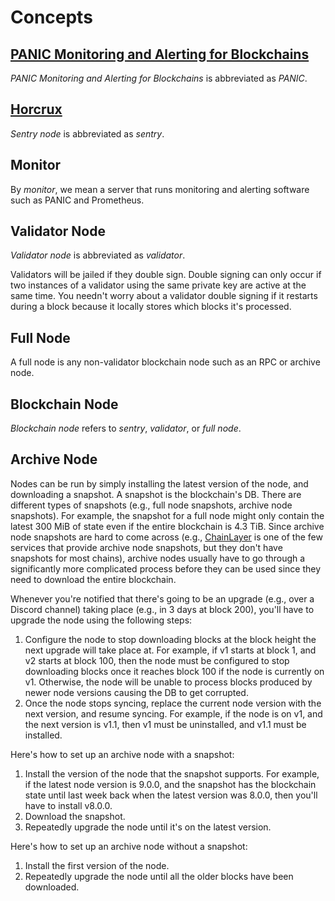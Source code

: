 # Concepts

## [PANIC Monitoring and Alerting for Blockchains](https://github.com/SimplyVC/panic/)

_PANIC Monitoring and Alerting for Blockchains_ is abbreviated as _PANIC_.

## [Horcrux](https://github.com/strangelove-ventures/horcrux/)

_Sentry node_ is abbreviated as _sentry_.

## Monitor

By _monitor_, we mean a server that runs monitoring and alerting software such as PANIC and Prometheus.

## Validator Node

_Validator node_ is abbreviated as _validator_.

Validators will be jailed if they double sign. Double signing can only occur if two instances of a validator using the same private key are active at the same time. You needn't worry about a validator double signing if it restarts during a block because it locally stores which blocks it's processed.

## Full Node

A full node is any non-validator blockchain node such as an RPC or archive node.

## Blockchain Node

_Blockchain node_ refers to _sentry_, _validator_, or _full node_.

## Archive Node

Nodes can be run by simply installing the latest version of the node, and downloading a snapshot. A snapshot is the blockchain's DB. There are different types of snapshots (e.g., full node snapshots, archive node snapshots). For example, the snapshot for a full node might only contain the latest 300 MiB of state even if the entire blockchain is 4.3 TiB. Since archive node snapshots are hard to come across (e.g., [ChainLayer](https://www.chainlayer.io/quicksync/) is one of the few services that provide archive node snapshots, but they don't have snapshots for most chains), archive nodes usually have to go through a significantly more complicated process before they can be used since they need to download the entire blockchain.

Whenever you're notified that there's going to be an upgrade (e.g., over a Discord channel) taking place (e.g., in 3 days at block 200), you'll have to upgrade the node using the following steps:
1. Configure the node to stop downloading blocks at the block height the next upgrade will take place at. For example, if v1 starts at block 1, and v2 starts at block 100, then the node must be configured to stop downloading blocks once it reaches block 100 if the node is currently on v1. Otherwise, the node will be unable to process blocks produced by newer node versions causing the DB to get corrupted.
2. Once the node stops syncing, replace the current node version with the next version, and resume syncing. For example, if the node is on v1, and the next version is v1.1, then v1 must be uninstalled, and v1.1 must be installed.

Here's how to set up an archive node with a snapshot:
1. Install the version of the node that the snapshot supports. For example, if the latest node version is 9.0.0, and the snapshot has the blockchain state until last week back when the latest version was 8.0.0, then you'll have to install v8.0.0.
2. Download the snapshot.
3. Repeatedly upgrade the node until it's on the latest version.

Here's how to set up an archive node without a snapshot:
1. Install the first version of the node.
2. Repeatedly upgrade the node until all the older blocks have been downloaded.
